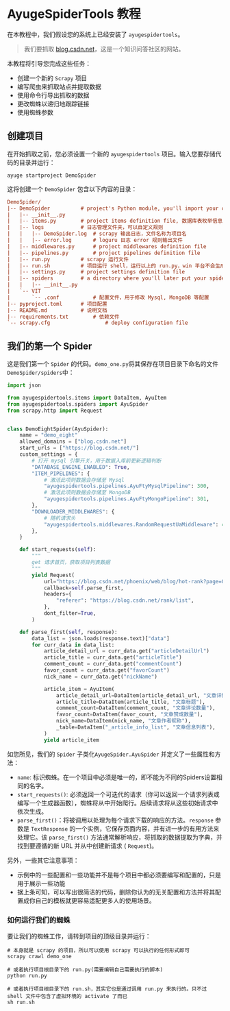 # AyugeSpiderTools 教程

在本教程中，我们假设您的系统上已经安装了 `ayugespidertools`。

> 我们要抓取 [blog.csdn.net](https://blog.csdn.net/)，这是一个知识问答社区的网站。
>

本教程将引导您完成这些任务：

- 创建一个新的 `Scrapy` 项目
- 编写爬虫来抓取站点并提取数据
- 使用命令行导出抓取的数据
- 更改蜘蛛以递归地跟踪链接
- 使用蜘蛛参数

## 创建项目

在开始抓取之前，您必须设置一个新的 `ayugespidertools` 项目。输入您要存储代码的目录并运行：

```shell
ayuge startproject DemoSpider
```

这将创建一个 `DemoSpider` 包含以下内容的目录：

```ini
DemoSpider/
|-- DemoSpider			# project's Python module, you'll import your code from here
|   |-- __init__.py
|   |-- items.py		# project items definition file, 数据库表枚举信息示例也迁移至此
|   |-- logs			# 日志管理文件夹，可以自定义规则
|   |   |-- DemoSpider.log	# scrapy 输出日志，文件名称为项目名
|   |   |-- error.log		# loguru 日志 error 规则输出文件
|   |-- middlewares.py		# project middlewares definition file
|   |-- pipelines.py		# project pipelines definition file
|   |-- run.py			# scrapy 运行文件
|   |-- run.sh			# 项目运行 shell，运行以上的 run.py，win 平台不会生成此文件
|   |-- settings.py		# project settings definition file
|   |-- spiders			# a directory where you'll later put your spiders
|   |   |-- __init__.py
|   `-- VIT
|       `-- .conf        	# 配置文件，用于修改 Mysql, MongoDB 等配置
|-- pyproject.toml		# 项目配置
|-- README.md			# 说明文档
|-- requirements.txt		# 依赖文件
`-- scrapy.cfg                  # deploy configuration file
```

## 我们的第一个 Spider

这是我们第一个 `Spider` 的代码。`demo_one.py`将其保存在项目目录下命名的文件 `DemoSpider/spiders`中：

```python
import json

from ayugespidertools.items import DataItem, AyuItem
from ayugespidertools.spiders import AyuSpider
from scrapy.http import Request


class DemoEightSpider(AyuSpider):
    name = "demo_eight"
    allowed_domains = ["blog.csdn.net"]
    start_urls = ["https://blog.csdn.net/"]
    custom_settings = {
        # 打开 mysql 引擎开关，用于数据入库前更新逻辑判断
        "DATABASE_ENGINE_ENABLED": True,
        "ITEM_PIPELINES": {
            # 激活此项则数据会存储至 Mysql
            "ayugespidertools.pipelines.AyuFtyMysqlPipeline": 300,
            # 激活此项则数据会存储至 MongoDB
            "ayugespidertools.pipelines.AyuFtyMongoPipeline": 301,
        },
        "DOWNLOADER_MIDDLEWARES": {
            # 随机请求头
            "ayugespidertools.middlewares.RandomRequestUaMiddleware": 400,
        },
    }

    def start_requests(self):
        """
        get 请求首页，获取项目列表数据
        """
        yield Request(
            url="https://blog.csdn.net/phoenix/web/blog/hot-rank?page=0&pageSize=25&type=",
            callback=self.parse_first,
            headers={
                "referer": "https://blog.csdn.net/rank/list",
            },
            dont_filter=True,
        )

    def parse_first(self, response):
        data_list = json.loads(response.text)["data"]
        for curr_data in data_list:
            article_detail_url = curr_data.get("articleDetailUrl")
            article_title = curr_data.get("articleTitle")
            comment_count = curr_data.get("commentCount")
            favor_count = curr_data.get("favorCount")
            nick_name = curr_data.get("nickName")

            article_item = AyuItem(
                article_detail_url=DataItem(article_detail_url, "文章详情链接"),
                article_title=DataItem(article_title, "文章标题"),
                comment_count=DataItem(comment_count, "文章评论数量"),
                favor_count=DataItem(favor_count, "文章赞成数量"),
                nick_name=DataItem(nick_name, "文章作者昵称"),
                _table=DataItem("_article_info_list", "文章信息列表"),
            )
            yield article_item
```

如您所见，我们的 `Spider` 子类化`AyugeSpider.AyuSpider` 并定义了一些属性和方法：

- `name`: 标识蜘蛛。在一个项目中必须是唯一的，即不能为不同的Spiders设置相同的名字。
- `start_requests()`: 必须返回一个可迭代的请求（你可以返回一个请求列表或编写一个生成器函数），蜘蛛将从中开始爬行。后续请求将从这些初始请求中依次生成。
- `parse_first()`：将被调用以处理为每个请求下载的响应的方法。`response` 参数是 `TextResponse` 的一个实例，它保存页面内容，并有进一步的有用方法来处理它。该 `parse_first()` 方法通常解析响应，将抓取的数据提取为字典，并找到要遵循的新 URL 并从中创建新请求 ( `Request`)。

另外，一些其它注意事项：

- 示例中的一些配置和一些功能并不是每个项目中都必须要编写和配置的，只是用于展示一些功能
- 据上条可知，可以写出很简洁的代码，删除你认为的无关配置和方法并将其配置成你自己的模板就更容易适配更多人的使用场景。


### 如何运行我们的蜘蛛

要让我们的蜘蛛工作，请转到项目的顶级目录并运行：

```shell
# 本身就是 scrapy 的项目，所以可以使用 scrapy 可以执行的任何形式即可
scrapy crawl demo_one

# 或者执行项目根目录下的 run.py(需要编辑自己需要执行的脚本)
python run.py

# 或者执行项目根目录下的 run.sh，其实它也是通过调用 run.py 来执行的。只不过 shell 文件中包含了虚拟环境的 activate 了而已
sh run.sh
```
